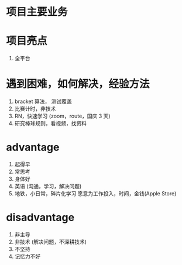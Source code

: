 # 项目主要业务

# 项目亮点
1. 全平台

# 遇到困难，如何解决，经验方法
1. bracket 算法， 测试覆盖
2. 比赛计时，非技术
3. RN，快速学习 (zoom，route，国庆 3 天)
4. 研究棒球规则，看视频，找资料

# advantage
1. 起得早
2. 常思考
3. 身体好
4. 英语 (沟通，学习，解决问题)
5. 地铁，小日常，碎片化学习
   愿意为工作投入，时间，金钱(Apple Store)

# disadvantage
1. 非主导
2. 非技术 (解决问题，不深耕技术)
3. 不坚持
4. 记忆力不好
